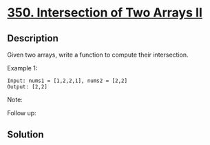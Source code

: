 # [350. Intersection of Two Arrays II](https://leetcode.com/problems/intersection-of-two-arrays-ii)

## Description

Given two arrays, write a function to compute their intersection.

Example 1:

```
Input: nums1 = [1,2,2,1], nums2 = [2,2]
Output: [2,2]
```

Note:

Follow up:

## Solution

